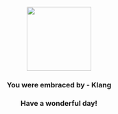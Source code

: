 <p align="center">
    <img src="https://raw.githubusercontent.com/PokeAPI/sprites/master/sprites/pokemon/600.png" width="150" height="150">
</p>
<h3 align="center">You were embraced by - <b>Klang</b></h3>
<h3 align="center">Have a wonderful day!</h3>
